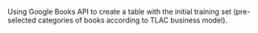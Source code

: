Using Google Books API to create a table with the initial training set (pre-selected categories of books according to TLAC business model).
